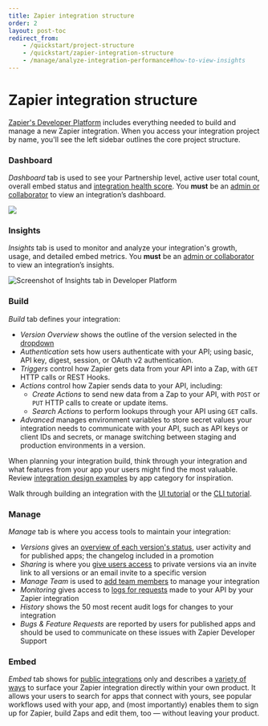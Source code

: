 ```yaml
---
title: Zapier integration structure
order: 2
layout: post-toc
redirect_from: 
    - /quickstart/project-structure
    - /quickstart/zapier-integration-structure
    - /manage/analyze-integration-performance#how-to-view-insights
---
```


# Zapier integration structure

[Zapier's Developer Platform](https://developer.zapier.com/) includes everything needed to build and manage a new Zapier integration. When you access your integration project by name, you'll see the left sidebar outlines the core project structure. 

### Dashboard

_Dashboard_ tab is used to see your Partnership level, active user total count, overall embed status and [integration health score](https://platform.zapier.com/publish/partner-program#integration-health-score). You **must** be an [admin or collaborator](https://platform.zapier.com/manage/add-team) to view an integration’s dashboard.

![](https://cdn.zappy.app/3b26f7098360a25ec055ab9be6713e9d.png)

### Insights

_Insights_ tab is used to monitor and analyze your integration's growth, usage, and detailed embed metrics. You **must** be an [admin or collaborator](https://platform.zapier.com/manage/add-team) to view an integration’s insights.

![Screenshot of Insights tab in Developer Platform](https://cdn.zappy.app/81930868f966d933d1edb90cc61623bc.png)

### Build

_Build_ tab defines your integration:

  - _Version Overview_ shows the outline of the version selected in the [dropdown](https://cdn.zappy.app/ca49500dc40cd1986693223661ab22b2.png)
  - _Authentication_ sets how users authenticate with your API; using basic, API key, digest, session, or OAuth v2 authentication.
  - _Triggers_ control how Zapier gets data from your API into a Zap, with `GET` HTTP calls or REST Hooks.
  - _Actions_ control how Zapier sends data to your API, including:
    - _Create Actions_  to send new data from a Zap to your API, with `POST` or `PUT` HTTP calls to create or update items.
    - _Search Actions_  to perform lookups through your API using `GET` calls.
  - _Advanced_ manages environment variables to store secret values your integration needs to communicate with your API, such as API keys or client IDs and secrets, or manage switching between staging and production environments in a version.

When planning your integration build, think through your integration and what features from your app your users might find the most valuable. Review [integration design examples](https://platform.zapier.com/build/recommended-integration-features) by app category for inspiration. 

Walk through building an integration with the [UI tutorial](https://platform.zapier.com/quickstart/ui-tutorial) or the [CLI tutorial](https://platform.zapier.com/quickstart/cli-tutorial). 

### Manage

_Manage_ tab is where you access tools to maintain your integration:

  - _Versions_ gives an [overview of each version's status](https://platform.zapier.com/manage/versions), user activity and for published apps; the changelog included in a promotion
  - _Sharing_ is where you [give users access](https://platform.zapier.com/manage/sharing) to private versions via an invite link to all versions or an email invite to a specific version
  - _Manage Team_ is used to [add team members](https://platform.zapier.com/manage/add-team) to manage your integration
  - _Monitoring_ gives access to [logs for requests](https://platform.zapier.com/build/test-monitoring#steps) made to your API by your Zapier integration  
  - _History_ shows the 50 most recent audit logs for changes to your integration
  - _Bugs & Feature Requests_ are reported by users for published apps and should be used to communicate on these issues with Zapier Developer Support

### Embed

_Embed_ tab shows for [public integrations](https://platform.zapier.com/quickstart/private-vs-public-integrations) only and describes a [variety of ways](https://platform.zapier.com/embed/full-zapier-experience) to surface your Zapier integration directly within your own product. It allows your users to search for apps that connect with yours, see popular workflows used with your app, and (most importantly) enables them to sign up for Zapier, build Zaps and edit them, too — without leaving your product.